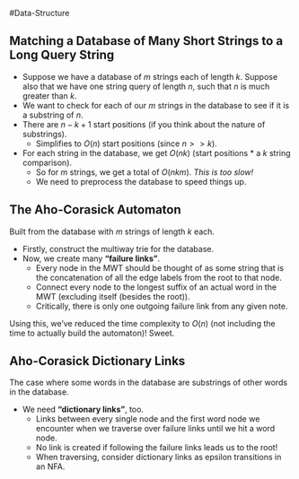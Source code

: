 #Data-Structure
## Matching a Database of Many Short Strings to a Long Query String
- Suppose we have a database of $m$ strings each of length $k$. Suppose also that we have one string query of length $n$, such that $n$ is much greater than $k$.
- We want to check for each of our $m$ strings in the database to see if it is a substring of $n$.
- There are $n-k+1$ start positions (if you think about the nature of substrings).
    - Simplifies to $O(n)$ start positions (since $n >>k$).
- For each string in the database, we get $O(nk)$ (start positions * a $k$ string comparison).
    - So for $m$ strings, we get a total of $O(nkm)$. _This is too slow!_
    - We need to preprocess the database to speed things up.

## The Aho-Corasick Automaton
Built from the database with $m$ strings of length $k$ each.
- Firstly, construct the multiway trie for the database.
- Now, we create many **“failure links”**.
    - Every node in the MWT should be thought of as some string that is the concatenation of all the edge labels from the root to that node.
    - Connect every node to the longest suffix of an actual word in the MWT (excluding itself (besides the root)).
    - Critically, there is only one outgoing failure link from any given note.

Using this, we’ve reduced the time complexity to $O(n)$ (not including the time to actually build the automaton)! Sweet.

## Aho-Corasick Dictionary Links
The case where some words in the database are substrings of other words in the database.
- We need **“dictionary links”**, too.
    - Links between every single node and the first word node we encounter when we traverse over failure links until we hit a word node.
    - No link is created if following the failure links leads us to the root!
    - When traversing, consider dictionary links as epsilon transitions in an NFA.